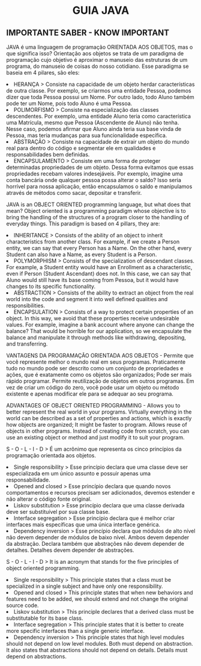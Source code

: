 <h1 align = "center"> GUIA JAVA </h1>
<h2> IMPORTANTE SABER - KNOW IMPORTANT </h2>

<p> JAVA é uma linguagem de programação ORIENTADA AOS OBJETOS, mas o que significa isso? Orientação aos objetos se trata de um paradigma de programação cujo objetivo é aproximar o manuseio das estruturas de um programa, do manuseio de coisas do nosso cotidiano. Esse paradigma se baseia em 4 pilares, são eles: </p>

<li> HERANÇA > Consiste na capacidade de um objeto herdar características de outra classe. Por exemplo, se criarmos uma entidade Pessoa, podemos dizer que toda Pessoa possui um Nome. Por outro lado, todo Aluno também pode ter um Nome, pois todo Aluno é uma Pessoa.
<li> POLIMORFISMO > Consiste na especialização das classes descendentes. Por exemplo, uma entidade Aluno teria como característica uma Matrícula, mesmo que Pessoa (Ascendente de Aluno) não tenha. Nesse caso, podemos afirmar que Aluno ainda teria sua base vinda de Pessoa, mas teria mudanças para sua funcionalidade específica.
<li> ABSTRAÇÃO > Consiste na capacidade de extrair um objeto do mundo real para dentro do código e segmentar ele em qualidades e responsabilidades bem definidas.
<li> ENCAPSULAMENTO > Consiste em uma forma de proteger determinadas propriedades de um objeto. Dessa forma evitamos que essas propriedades recebam valores indesejáveis. Por exemplo, imagine uma conta bancária onde qualquer pessoa possa alterar o saldo? Isso seria horrível para nossa aplicação, então encapsulamos o saldo e manipulamos através de métodos como sacar, depositar e transferir.

<p> JAVA is an OBJECT ORIENTED programming language, but what does that mean? Object oriented is a programming paradigm whose objective is to bring the handling of the structures of a program closer to the handling of everyday things. This paradigm is based on 4 pillars, they are: </p>

<li> INHERITANCE > Consists of the ability of an object to inherit characteristics from another class. For example, if we create a Person entity, we can say that every Person has a Name. On the other hand, every Student can also have a Name, as every Student is a Person.
<li> POLYMORPHISM > Consists of the specialization of descendant classes. For example, a Student entity would have an Enrollment as a characteristic, even if Person (Student Ascendant) does not. In this case, we can say that Aluno would still have its base coming from Pessoa, but it would have changes to its specific functionality.
<li> ABSTRACTION > Consists of the ability to extract an object from the real world into the code and segment it into well defined qualities and responsibilities.
<li> ENCAPSULATION > Consists of a way to protect certain properties of an object. In this way, we avoid that these properties receive undesirable values. For example, imagine a bank account where anyone can change the balance? That would be horrible for our application, so we encapsulate the balance and manipulate it through methods like withdrawing, depositing, and transferring.

<p> VANTAGENS DA PROGRAMAÇÃO ORIENTADA AOS OBJETOS - Permite que você represente melhor o mundo real em seus programas. Praticamente tudo no mundo pode ser descrito como um conjunto de propriedades e ações, que é exatamente como os objetos são organizados; Pode ser mais rápido programar. Permite reutilização de objetos em outros programas. Em vez de criar um código do zero, você pode usar um objeto ou método existente e apenas modificar ele para se adequar ao seu programa.
<p> ADVANTAGES OF OBJECT ORIENTED PROGRAMMING - Allows you to better represent the real world in your programs. Virtually everything in the world can be described as a set of properties and actions, which is exactly how objects are organized; It might be faster to program. Allows reuse of objects in other programs. Instead of creating code from scratch, you can use an existing object or method and just modify it to suit your program.

<p> S - O - L - I - D > É um acrônimo que representa os cinco princípios da programação orientada aos objetos.
<li> Single responsibility > Esse princípio declara que uma classe deve ser especializada em um único assunto e possuir apenas uma responsabilidade.
<li> Opened and closed > Esse princípio declara que quando novos comportamentos e recursos precisam ser adicionados, devemos estender e não alterar o código fonte original.
<li> Liskov substitution > Esse princípio declara que uma classe derivada deve ser substituível por sua classe base.
<li> Interface segregation > Esse princípio declara que é melhor criar interfaces mais específicas que uma única interface genérica.
<li> Dependency inversion > Esse princípio declara que módulos de alto nível não devem depender de módulos de baixo nível. Ambos devem depender da abstração. Declara também que abstrações não devem depender de detalhes. Detalhes devem depender de abstrações.
	
<p> S - O - L - I - D > It is an acronym that stands for the five principles of object oriented programming.
<li> Single responsibility > This principle states that a class must be specialized in a single subject and have only one responsibility.
<li> Opened and closed > This principle states that when new behaviors and features need to be added, we should extend and not change the original source code.
<li> Liskov substitution > This principle declares that a derived class must be substitutable for its base class.
<li> Interface segregation > This principle states that it is better to create more specific interfaces than a single generic interface.
<li> Dependency inversion > This principle states that high level modules should not depend on low level modules. Both must depend on abstraction. It also states that abstractions should not depend on details. Details must depend on abstractions.
